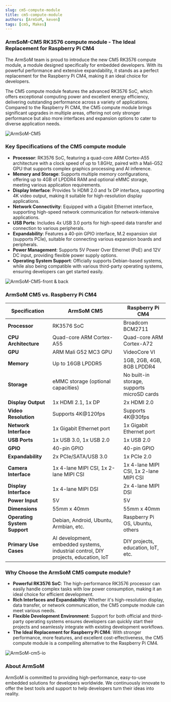 ```yaml
---
slug: cm5-compute-module
title: cm5-compute-module
authors: [ArmSoM, keven]
tags: [cm5, Makes]
---
```


### ArmSoM-CM5 RK3576 compute module - The Ideal Replacement for Raspberry Pi CM4

The ArmSoM team is proud to introduce the new CM5 RK3576 compute module, a module designed specifically for embedded developers. With its powerful performance and extensive expandability, it stands as a perfect replacement for the Raspberry Pi CM4, making it an ideal choice for developers.

The CM5 compute module features the advanced RK3576 SoC, which offers exceptional computing power and excellent energy efficiency, delivering outstanding performance across a variety of applications. Compared to the Raspberry Pi CM4, the CM5 compute module brings significant upgrades in multiple areas, offering not only stronger performance but also more interfaces and expansion options to cater to diverse application needs.

![ArmSoM-CM5](/img/cm/cm5.png)

### Key Specifications of the CM5 compute module

- **Processor**: RK3576 SoC, featuring a quad-core ARM Cortex-A55 architecture with a clock speed of up to 1.8GHz, paired with a Mali-G52 GPU that supports complex graphics processing and AI inference.
- **Memory and Storage**: Supports multiple memory configurations, offering up to 4GB of LPDDR4 RAM and optional eMMC storage, meeting various application requirements.
- **Display Interface**: Provides 1x HDMI 2.0 and 1x DP interface, supporting 4K video output, making it suitable for high-resolution display applications.
- **Network Connectivity**: Equipped with a Gigabit Ethernet interface, supporting high-speed network communication for network-intensive applications.
- **USB Ports**: Includes 4x USB 3.0 ports for high-speed data transfer and connection to various peripherals.
- **Expandability**: Features a 40-pin GPIO interface, M.2 expansion slot (supports PCIe), suitable for connecting various expansion boards and peripherals.
- **Power Management**: Supports 5V Power Over Ethernet (PoE) and 12V DC input, providing flexible power supply options.
- **Operating System Support**: Officially supports Debian-based systems, while also being compatible with various third-party operating systems, ensuring developers can get started easily.

![ArmSoM-CM5-front & back](/img/cm/armsom-cm5-front&back1.jpg)

### ArmSoM CM5 vs. Raspberry Pi CM4

| Specification           | ArmSoM CM5                        | Raspberry Pi CM4               |
|-------------------------|----------------------------------|--------------------------------|
| **Processor**           | RK3576 SoC                        | Broadcom BCM2711               |
| **CPU Architecture**    | Quad-core ARM Cortex-A55          | Quad-core ARM Cortex-A72       |
| **GPU**                 | ARM Mali G52 MC3 GPU              | VideoCore VI                   |
| **Memory**              | Up to 16GB LPDDR5                 | 1GB, 2GB, 4GB, 8GB LPDDR4      |
| **Storage**             | eMMC storage (optional capacities) | No built-in storage, supports microSD cards |
| **Display Output**      | 1x HDMI 2.1, 1x DP               | 2x HDMI 2.0                    |
| **Video Resolution**    | Supports 4K@120fps                | Supports 4K@30fps              |
| **Network Interface**   | 1x Gigabit Ethernet port          | 1x Gigabit Ethernet port       |
| **USB Ports**           | 1x USB 3.0, 1x USB 2.0           | 1x USB 2.0                     |
| **GPIO**                | 40-pin GPIO                       | 40-pin GPIO                    |
| **Expandability**       | 2x PCIe/SATA/USB 3.0       | 1x PCIe 2.0                    |
| **Camera Interface**    | 1x 4-lane MIPI CSI, 1x 2-lane MIPI CSI | 1x 4-lane MIPI CSI, 1x 2-lane MIPI CSI |
| **Display Interface**   | 1x 4-lane MIPI DSI                | 2x 4-lane MIPI DSI             |
| **Power Input**         | 5V                                | 5V                             |
| **Dimensions**          | 55mm x 40mm                       | 55mm x 40mm                    |
| **Operating System Support** | Debian, Android, Ubuntu, Armbian, etc. | Raspberry Pi OS, Ubuntu, others |
| **Primary Use Cases**   | AI development, embedded systems, industrial control, DIY projects, education, IoT | DIY projects, education, IoT, etc. |

### Why Choose the ArmSoM CM5 compute module?

- **Powerful RK3576 SoC**: The high-performance RK3576 processor can easily handle complex tasks with low power consumption, making it an ideal choice for efficient development.
- **Rich Interfaces and Expandability**: Whether it's high-resolution display, data transfer, or network communication, the CM5 compute module can meet various needs.
- **Flexible Development Environment**: Support for both official and third-party operating systems ensures developers can quickly start their projects and seamlessly integrate with existing development workflows.
- **The Ideal Replacement for Raspberry Pi CM4**: With stronger performance, more features, and excellent cost-effectiveness, the CM5 compute module is a compelling alternative to the Raspberry Pi CM4.

![ArmSoM-cm5-io](/img/cm/cm5-io-layout.png)

### About ArmSoM

ArmSoM is committed to providing high-performance, easy-to-use embedded solutions for developers worldwide. We continuously innovate to offer the best tools and support to help developers turn their ideas into reality.